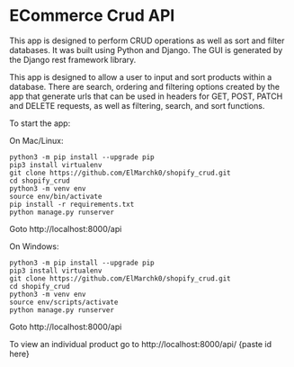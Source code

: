 # ECommerce Crud API

This app is designed to perform CRUD operations as well as sort and filter databases. It was built using Python and Django. The GUI is generated by the Django rest framework library.

This app is designed to allow a user to input and sort products within a database. There are search, ordering and filtering options created by the app that generate urls that can be used in headers for GET, POST, PATCH and DELETE requests, as well as filtering, search, and sort functions. 

To start the app:

On Mac/Linux:
```
python3 -m pip install --upgrade pip
pip3 install virtualenv
git clone https://github.com/ElMarchk0/shopify_crud.git
cd shopify_crud
python3 -m venv env
source env/bin/activate
pip install -r requirements.txt
python manage.py runserver
```

Goto http://localhost:8000/api

On Windows:
```
python3 -m pip install --upgrade pip
pip3 install virtualenv
git clone https://github.com/ElMarchk0/shopify_crud.git
cd shopify_crud
python3 -m venv env
source env/scripts/activate
python manage.py runserver
```

Goto http://localhost:8000/api

To view an individual product go to http://localhost:8000/api/ {paste id here}
